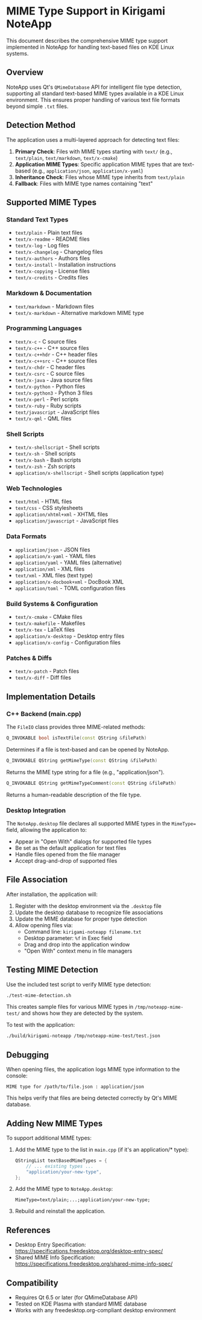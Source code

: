 # MIME Type Support in Kirigami NoteApp

This document describes the comprehensive MIME type support implemented in NoteApp for handling text-based files on KDE Linux systems.

## Overview

NoteApp uses Qt's `QMimeDatabase` API for intelligent file type detection, supporting all standard text-based MIME types available in a KDE Linux environment. This ensures proper handling of various text file formats beyond simple `.txt` files.

## Detection Method

The application uses a multi-layered approach for detecting text files:

1. **Primary Check**: Files with MIME types starting with `text/` (e.g., `text/plain`, `text/markdown`, `text/x-cmake`)
2. **Application MIME Types**: Specific application MIME types that are text-based (e.g., `application/json`, `application/x-yaml`)
3. **Inheritance Check**: Files whose MIME type inherits from `text/plain`
4. **Fallback**: Files with MIME type names containing "text"

## Supported MIME Types

### Standard Text Types
- `text/plain` - Plain text files
- `text/x-readme` - README files
- `text/x-log` - Log files
- `text/x-changelog` - Changelog files
- `text/x-authors` - Authors files
- `text/x-install` - Installation instructions
- `text/x-copying` - License files
- `text/x-credits` - Credits files

### Markdown & Documentation
- `text/markdown` - Markdown files
- `text/x-markdown` - Alternative markdown MIME type

### Programming Languages
- `text/x-c` - C source files
- `text/x-c++` - C++ source files
- `text/x-c++hdr` - C++ header files
- `text/x-c++src` - C++ source files
- `text/x-chdr` - C header files
- `text/x-csrc` - C source files
- `text/x-java` - Java source files
- `text/x-python` - Python files
- `text/x-python3` - Python 3 files
- `text/x-perl` - Perl scripts
- `text/x-ruby` - Ruby scripts
- `text/javascript` - JavaScript files
- `text/x-qml` - QML files

### Shell Scripts
- `text/x-shellscript` - Shell scripts
- `text/x-sh` - Shell scripts
- `text/x-bash` - Bash scripts
- `text/x-zsh` - Zsh scripts
- `application/x-shellscript` - Shell scripts (application type)

### Web Technologies
- `text/html` - HTML files
- `text/css` - CSS stylesheets
- `application/xhtml+xml` - XHTML files
- `application/javascript` - JavaScript files

### Data Formats
- `application/json` - JSON files
- `application/x-yaml` - YAML files
- `application/yaml` - YAML files (alternative)
- `application/xml` - XML files
- `text/xml` - XML files (text type)
- `application/x-docbook+xml` - DocBook XML
- `application/toml` - TOML configuration files

### Build Systems & Configuration
- `text/x-cmake` - CMake files
- `text/x-makefile` - Makefiles
- `text/x-tex` - LaTeX files
- `application/x-desktop` - Desktop entry files
- `application/x-config` - Configuration files

### Patches & Diffs
- `text/x-patch` - Patch files
- `text/x-diff` - Diff files

## Implementation Details

### C++ Backend (main.cpp)

The `FileIO` class provides three MIME-related methods:

```cpp
Q_INVOKABLE bool isTextFile(const QString &filePath)
```
Determines if a file is text-based and can be opened by NoteApp.

```cpp
Q_INVOKABLE QString getMimeType(const QString &filePath)
```
Returns the MIME type string for a file (e.g., "application/json").

```cpp
Q_INVOKABLE QString getMimeTypeComment(const QString &filePath)
```
Returns a human-readable description of the file type.

### Desktop Integration

The `NoteApp.desktop` file declares all supported MIME types in the `MimeType=` field, allowing the application to:
- Appear in "Open With" dialogs for supported file types
- Be set as the default application for text files
- Handle files opened from the file manager
- Accept drag-and-drop of supported files

## File Association

After installation, the application will:
1. Register with the desktop environment via the `.desktop` file
2. Update the desktop database to recognize file associations
3. Update the MIME database for proper type detection
4. Allow opening files via:
   - Command line: `kirigami-noteapp filename.txt`
   - Desktop parameter: `%f` in Exec field
   - Drag and drop into the application window
   - "Open With" context menu in file managers

## Testing MIME Detection

Use the included test script to verify MIME type detection:

```bash
./test-mime-detection.sh
```

This creates sample files for various MIME types in `/tmp/noteapp-mime-test/` and shows how they are detected by the system.

To test with the application:
```bash
./build/kirigami-noteapp /tmp/noteapp-mime-test/test.json
```

## Debugging

When opening files, the application logs MIME type information to the console:
```
MIME type for /path/to/file.json : application/json
```

This helps verify that files are being detected correctly by Qt's MIME database.

## Adding New MIME Types

To support additional MIME types:

1. Add the MIME type to the list in `main.cpp` (if it's an application/* type):
   ```cpp
   QStringList textBasedMimeTypes = {
       // ... existing types ...
       "application/your-new-type",
   };
   ```

2. Add the MIME type to `NoteApp.desktop`:
   ```
   MimeType=text/plain;...;application/your-new-type;
   ```

3. Rebuild and reinstall the application.

## References

- Desktop Entry Specification: https://specifications.freedesktop.org/desktop-entry-spec/
- Shared MIME Info Specification: https://specifications.freedesktop.org/shared-mime-info-spec/

## Compatibility

- Requires Qt 6.5 or later (for QMimeDatabase API)
- Tested on KDE Plasma with standard MIME database
- Works with any freedesktop.org-compliant desktop environment
